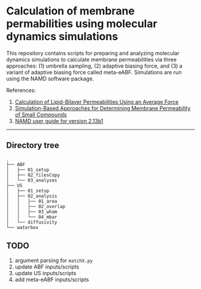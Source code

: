 
# Calculation of membrane permabilities using molecular dynamics simulations

This repository contains scripts for preparing and analyzing molecular dynamics simulations to calculate 
membrane permeabilities via three approaches: (1) umbrella sampling, (2) adaptive biasing force, and 
(3) a variant of adaptive biasing force called meta-eABF. Simulations are run using the NAMD software package.

References:
1. [Calculation of Lipid-Bilayer Permeabilities Using an Average Force](http://pubs.acs.org/doi/pdf/10.1021/ct400925s)
2. [Simulation-Based Approaches for Determining Membrane Permeability of Small Compounds](http://pubs.acs.org/doi/pdf/10.1021/acs.jcim.6b00022)
3. [NAMD user guide for version 2.13b1](https://www.ks.uiuc.edu/Research/namd/2.13b1/ug.pdf)

-------------------------------------------------------------------------------------------------------

## Directory tree

```
.
├── ABF
│   ├── 01_setup
│   ├── 02_filesCopy
│   └── 03_analyses
├── US
│   ├── 01_setup
│   ├── 02_analysis
│   │   ├── 01_area
│   │   ├── 02_overlap
│   │   ├── 03_wham
│   │   └── 04_mbar
│   └── diffusivity
└── waterbox
```

## TODO
1. argument parsing for `matchX.py`
2. update ABF inputs/scripts
3. update US inputs/scripts
4. add meta-eABF inputs/scripts

